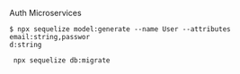Auth Microservices

```
$ npx sequelize model:generate --name User --attributes email:string,passwor
d:string

```


```
 npx sequelize db:migrate

```